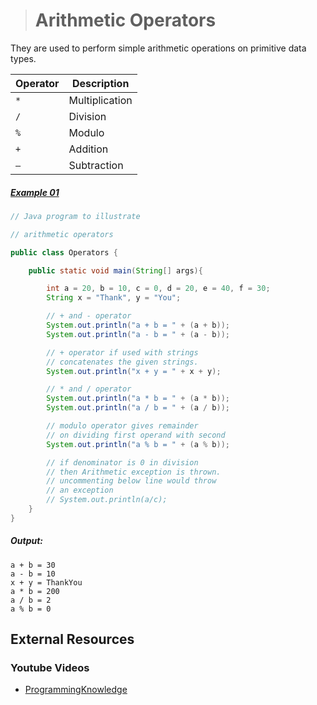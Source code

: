 ># Arithmetic Operators

 They are used to perform simple arithmetic operations on primitive data types.

|Operator|Description|
|---|---|
|`*`|Multiplication|
|`/`|Division|
|`%`|Modulo|
|`+`|Addition|
|`–`|Subtraction|

##### [Example 01](../20-Examples/06-Operators/02-Arithmetic-Operators/Example-01/)

```java
// Java program to illustrate 

// arithmetic operators 

public class Operators { 

	public static void main(String[] args){

		int a = 20, b = 10, c = 0, d = 20, e = 40, f = 30; 
		String x = "Thank", y = "You"; 

		// + and - operator 
		System.out.println("a + b = " + (a + b)); 
		System.out.println("a - b = " + (a - b)); 

		// + operator if used with strings 
		// concatenates the given strings. 
		System.out.println("x + y = " + x + y); 

		// * and / operator 
		System.out.println("a * b = " + (a * b)); 
		System.out.println("a / b = " + (a / b)); 

		// modulo operator gives remainder 
		// on dividing first operand with second 
		System.out.println("a % b = " + (a % b)); 

		// if denominator is 0 in division 
		// then Arithmetic exception is thrown. 
		// uncommenting below line would throw 
		// an exception 
		// System.out.println(a/c); 
	} 
} 
```

##### Output:

	a + b = 30   
	a - b = 10   
	x + y = ThankYou   
	a * b = 200  
	a / b = 2  
	a % b = 0

## External Resources

### Youtube Videos

* [ProgrammingKnowledge](https://www.youtube.com/watch?v=ss7BtLrbxp4&list=PLS1QulWo1RIbfTjQvTdj8Y6yyq4R7g-Al&index=6)